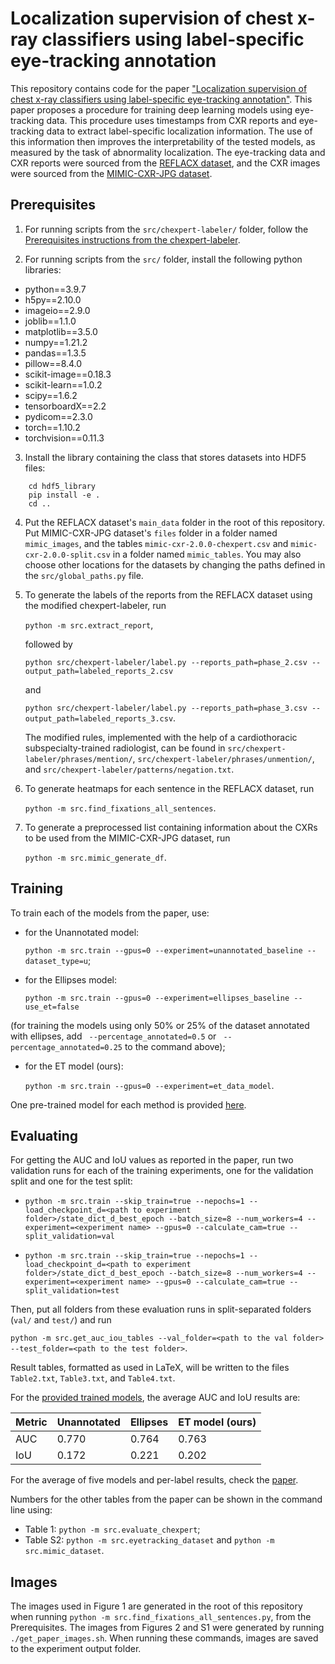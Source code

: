 # Localization supervision of chest x-ray classifiers using label-specific eye-tracking annotation

This repository contains code for the paper ["Localization supervision of chest x-ray classifiers using label-specific eye-tracking annotation"](). This paper proposes a procedure for training deep learning models using eye-tracking data. This procedure uses timestamps from CXR reports and eye-tracking data to extract label-specific localization information. The use of this information then improves the interpretability of the tested models, as measured by the task of abnormality localization. The eye-tracking data and CXR reports were sourced from the [REFLACX dataset](https://www.physionet.org/content/reflacx-xray-localization/1.0.0/), and the CXR images were sourced from the [MIMIC-CXR-JPG dataset](https://physionet.org/content/mimic-cxr-jpg/2.0.0/).

## Prerequisites

1. For running scripts from the `src/chexpert-labeler/` folder, follow the [Prerequisites instructions from the chexpert-labeler](https://github.com/stanfordmlgroup/chexpert-labeler/tree/4629609647d027b1dc9d4f340f5d3c03b4fb4e4f#prerequisites).

1. For running scripts from the `src/` folder, install the following python libraries:
- python==3.9.7
- h5py==2.10.0
- imageio==2.9.0
- joblib==1.1.0
- matplotlib==3.5.0
- numpy==1.21.2
- pandas==1.3.5
- pillow==8.4.0
- scikit-image==0.18.3
- scikit-learn==1.0.2
- scipy==1.6.2
- tensorboardX==2.2
- pydicom==2.3.0
- torch==1.10.2
- torchvision==0.11.3

3. Install the library containing the class that stores datasets into HDF5 files: 
```
    cd hdf5_library
    pip install -e .
    cd ..
```

4. Put the REFLACX dataset's `main_data` folder in the root of this repository. Put MIMIC-CXR-JPG dataset's `files` folder in a folder named `mimic_images`, and the tables `mimic-cxr-2.0.0-chexpert.csv` and `mimic-cxr-2.0.0-split.csv` in a folder named `mimic_tables`. You may also choose other locations for the datasets by changing the paths defined in the `src/global_paths.py` file.

5. To generate the labels of the reports from the REFLACX dataset using the modified chexpert-labeler, run 

    `python -m src.extract_report`,

    followed by 

    `python src/chexpert-labeler/label.py --reports_path=phase_2.csv --output_path=labeled_reports_2.csv`
	
	and 
	
	`python src/chexpert-labeler/label.py --reports_path=phase_3.csv --output_path=labeled_reports_3.csv`.

    The modified rules, implemented with the help of a cardiothoracic subspecialty-trained radiologist, can be found in `src/chexpert-labeler/phrases/mention/`, `src/chexpert-labeler/phrases/unmention/`, and `src/chexpert-labeler/patterns/negation.txt`. 

6. To generate heatmaps for each sentence in the REFLACX dataset, run 

    `python -m src.find_fixations_all_sentences`. 

7. To generate a preprocessed list containing information about the CXRs to be used from the MIMIC-CXR-JPG dataset, run 

    `python -m src.mimic_generate_df`.

## Training

To train each of the models from the paper, use:
- for the Unannotated model:

    `python -m src.train --gpus=0 --experiment=unannotated_baseline --dataset_type=u`;

- for the Ellipses model: 

    `python -m src.train --gpus=0 --experiment=ellipses_baseline --use_et=false`

(for training the models using only 50% or 25% of the dataset annotated with ellipses, add ` --percentage_annotated=0.5` or ` --percentage_annotated=0.25` to the command above);

- for the ET model (ours): 

    `python -m src.train --gpus=0 --experiment=et_data_model`.

One pre-trained model for each method is provided [here](). 


## Evaluating

For getting the AUC and IoU values as reported in the paper, run two validation runs for each of the training experiments, one for the validation split and one for the test split:

- `python -m src.train --skip_train=true --nepochs=1 --load_checkpoint_d=<path to experiment folder>/state_dict_d_best_epoch --batch_size=8 --num_workers=4 --experiment=<experiment name> --gpus=0 --calculate_cam=true --split_validation=val`

- `python -m src.train --skip_train=true --nepochs=1 --load_checkpoint_d=<path to experiment folder>/state_dict_d_best_epoch --batch_size=8 --num_workers=4 --experiment=<experiment name> --gpus=0 --calculate_cam=true --split_validation=test`

Then, put all folders from these evaluation runs in split-separated folders (`val/` and `test/`) and run 

`python -m src.get_auc_iou_tables --val_folder=<path to the val folder> --test_folder=<path to the test folder>`.

Result tables, formatted as used in LaTeX, will be written to the files `Table2.txt`, `Table3.txt`, and `Table4.txt`.

For the [provided trained models](), the average AUC and IoU results are:

| Metric      | Unannotated | Ellipses | ET model (ours) |
| --- | --- | --- | --- |
| AUC | 0.770 | 0.764 | 0.763 | 
| IoU | 0.172 | 0.221 | 0.202 |

For the average of five models and per-label results, check the [paper]().

Numbers for the other tables from the paper can be shown in the command line using:
- Table 1: `python -m src.evaluate_chexpert`;
- Table S2: `python -m src.eyetracking_dataset` and `python -m src.mimic_dataset`.

## Images

The images used in Figure 1 are generated in the root of this repository when running `python -m src.find_fixations_all_sentences.py`, from the Prerequisites. The images from Figures 2 and S1 were generated by running `./get_paper_images.sh`. When running these commands, images are saved to the experiment output folder.
